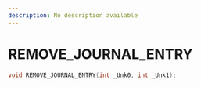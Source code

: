```yaml
---
description: No description available 
---
```


# REMOVE_JOURNAL_ENTRY

```cpp
void REMOVE_JOURNAL_ENTRY(int _Unk0, int _Unk1);
```